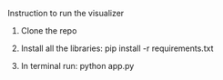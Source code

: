 Instruction to run the visualizer
1. Clone the repo
2. Install all the libraries:
   pip install -r requirements.txt
   
3. In terminal run:
   python app.py
